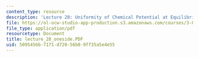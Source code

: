 ```yaml
---
content_type: resource
description: 'Lecture 28: Uniformity of Chemical Potential at Equilibrium'
file: https://ol-ocw-studio-app-production.s3.amazonaws.com/courses/3-00-thermodynamics-of-materials-fall-2002/5095456b7171d72056b09ff35a5e4e55_lecture_28_oneside.PDF
file_type: application/pdf
resourcetype: Document
title: lecture_28_oneside.PDF
uid: 5095456b-7171-d720-56b0-9ff35a5e4e55
---
```

